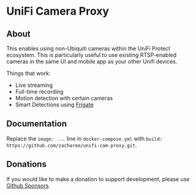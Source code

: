 # UniFi Camera Proxy

## About

This enables using non-Ubiquiti cameras within the UniFi Protect ecosystem. This is
particularly useful to use existing RTSP-enabled cameras in the same UI and
mobile app as your other Unifi devices.

Things that work:

* Live streaming
* Full-time recording
* Motion detection with certain cameras
* Smart Detections using [Frigate](https://github.com/blakeblackshear/frigate)

## Documentation

Replace the `image: ...` line in `docker-compose.yml` with `build: https://github.com/zacharee/unifi-cam-proxy.git`.

## Donations

If you would like to make a donation to support development, please use [Github Sponsors](https://github.com/sponsors/keshavdv).

